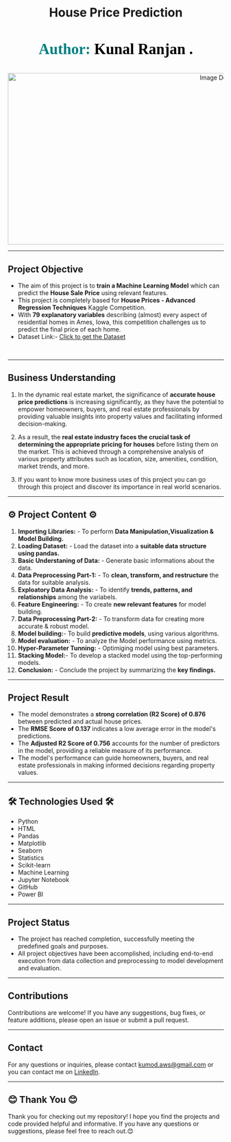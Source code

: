 <div align="center">
  
#  House Price Prediction     
</div>

<h3 align="center" style="font-size: 35px; color: #800080; font-family: Georgia;">
    <span style="color: #008080;"> Author:</span> 
    <span style="color: black;">Kunal Ranjan .</span>
</h3>
<p align="center">
  <img src="[https://media.licdn.com/dms/image/C5612AQF-4JihSLXkjw/article-cover_image-shrink_600_2000/0/1639905437564?e=2147483647&v=beta&t=dpD207ru5kxp4ZZecfHuXLr9AdenVCeu7TqP27ZLnG0](https://github.com/BadBoy0170/House-Price-Prediction/blob/main/House-Price-Prediction-main/House.png)" alt="Image Description" width="1000" height="400">
</p>



---  
<h2> Project Objective  </h2>

* The aim of this project is to <b>train a Machine Learning Model</b> which can predict the <b>House Sale Price</b> using relevant features.<br>
* This project is completely based for <b>House Prices - Advanced Regression Techniques</b> Kaggle Competition.<br>
* With <b>79 explanatory variables</b> describing (almost) every aspect of residential homes in Ames, Iowa, this competition challenges us to predict the final price of each home.<br>
* Dataset Link:- <a href="https://www.kaggle.com/competitions/house-prices-advanced-regression-techniques/data">Click to get the Dataset</a>
<br>


----
<h2> Business Understanding </h2>

1. In the dynamic real estate market, the significance of <b>accurate house price predictions</b> is increasing significantly, as they have the potential to empower homeowners, buyers, and real estate professionals by providing valuable insights into property values and facilitating informed decision-making.
    
2. As a result, the <b>real estate industry faces the crucial task of determining the appropriate pricing for houses</b> before listing them on the market. This is achieved through a comprehensive analysis of various property attributes such as location, size, amenities, condition, market trends, and more.

3. If you want to know more business uses of this project you can go through this project and discover its importance in real world scenarios.



----
<h2>⚙️ Project Content ⚙️ </h2>

1. <b> Importing Libraries:</b> - To perform <b>Data Manipulation,Visualization & Model Building.</b><br>    
2. <b> Loading Dataset:</b> - Load the dataset into a <b>suitable data structure using pandas.</b><br>
3. <b> Basic Understaning of Data:</b> - Generate basic informations about the data.<br>
4. <b> Data Preprocessing Part-1:</b> - To <b>clean, transform, and restructure</b> the data for suitable analysis.<br>
5. <b> Exploatory Data Analysis:</b> -  To  identify <b>trends, patterns, and relationships</b> among the variabels.<br>
6. <b> Feature Engineering:</b> -  To create <b>new relevant features</b> for model building.<br>
7. <b> Data Preprocessing Part-2:</b> - To transform data for creating more accurate & robust model.<br>
8. <b> Model building:</b>- To build <b>predictive models</b>, using various algorithms.<br>
9. <b> Model evaluation:</b> - To analyze the Model performance using metrics.<br>
10. <b> Hyper-Parameter Tunning:</b> - Optimiging model using best parameters.
11. <b> Stacking Model:</b>- To develop a stacked model using the top-performing models.<br>
12. <b> Conclusion:</b> - Conclude the project by summarizing the <b>key findings.</b><br>

----
<h2> Project Result  </h2>

* The model demonstrates a <b>strong correlation (R2 Score) of 0.876</b> between predicted and actual house prices.
* The <b>RMSE Score of 0.137</b> indicates a low average error in the model's predictions.
* The <b>Adjusted R2 Score of 0.756</b> accounts for the number of predictors in the model, providing a reliable measure of its performance.
* The model's performance can guide homeowners, buyers, and real estate professionals in making informed decisions regarding property values.


----

<h2>🛠 Technologies Used 🛠  </h2>
<ul>
  <li> Python</li>
  <li> HTML</li>
  <li> Pandas</li>
  <li> Matplotlib</li>
  <li> Seaborn</li>
  <li> Statistics</li>
  <li> Scikit-learn</li>
  <li> Machine Learning</li>
  <li> Jupyter Notebook</li>
  <li> GitHub</li>
  <li> Power BI</li>
</ul>


----

<h2> Project Status  </h2>

* The project has reached completion, successfully meeting the predefined goals and purposes.
* All project objectives have been accomplished, including end-to-end execution from data collection and preprocessing to model development and evaluation.

----


##  Contributions 

Contributions are welcome! If you have any suggestions, bug fixes, or feature additions, please open an issue or submit a pull request.

---

##  Contact 

For any questions or inquiries, please contact [kumod.aws@gmail.com](mailto:Rajveershikhawat07@gmail.com) or you can contact me on [LinkedIn](https://www.linkedin.com/in/kumod-sharma/).

---

<h2>😊 Thank You 😊 </h2>

<p>Thank you for checking out my repository! I hope you find the projects and code provided helpful and informative. If you have any questions or suggestions, please feel free to reach out.😊</p>
